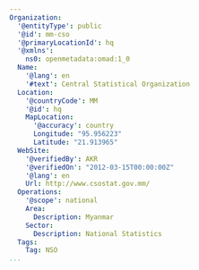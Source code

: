 ```yaml
---
Organization:
  '@entityType': public
  '@id': mm-cso
  '@primaryLocationId': hq
  '@xmlns':
    ns0: openmetadata:omad:1_0
  Name:
    '@lang': en
    '#text': Central Statistical Organization
  Location:
    '@countryCode': MM
    '@id': hq
    MapLocation:
      '@accuracy': country
      Longitude: "95.956223"
      Latitude: "21.913965"
  WebSite:
    '@verifiedBy': AKR
    '@verifiedOn': "2012-03-15T00:00:00Z"
    '@lang': en
    Url: http://www.csostat.gov.mm/
  Operations:
    '@scope': national
    Area:
      Description: Myanmar
    Sector:
      Description: National Statistics
  Tags:
    Tag: NSO
...
```

